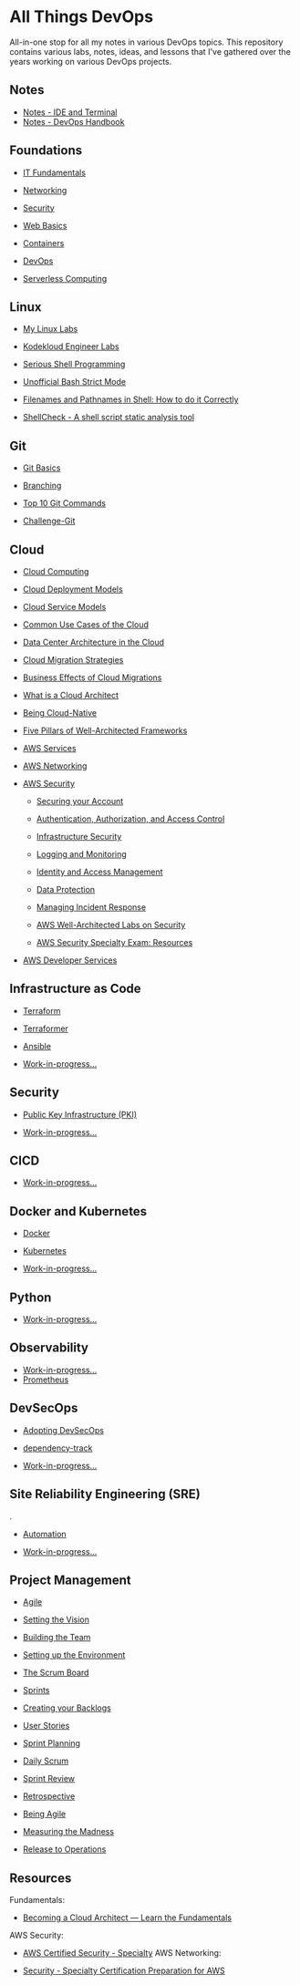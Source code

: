 
# All Things DevOps 

All-in-one stop for all my notes in various DevOps topics. 
This repository contains various labs, notes, ideas, and lessons that I've gathered over the years working on various DevOps projects. 


## Notes

- [Notes - IDE and Terminal](pages/001-Notes/000-IDE.md)
- [Notes - DevOps Handbook](pages/001-Notes/001-Devops-Handbook.md)

## Foundations 

- [IT Fundamentals](pages/002-Becoming-a-Cloud-Architect/020-Fundamentals-of-IT.md)

- [Networking](pages/002-Becoming-a-Cloud-Architect/015-Networking.md) 

- [Security](pages/002-Becoming-a-Cloud-Architect/016-Security.md)

- [Web Basics](pages/002-Becoming-a-Cloud-Architect/010-Web-Fundamentals.md)

- [Containers](pages/002-Becoming-a-Cloud-Architect/013-Containers.md)

- [DevOps](pages/002-Becoming-a-Cloud-Architect/012-Devops.md)

- [Serverless Computing](pages/002-Becoming-a-Cloud-Architect/014-Serverless-Computing.md)

## Linux 

- [My Linux Labs](https://github.com/joseeden/All-Things-Linux)

- [Kodekloud Engineer Labs](https://github.com/joseeden/KodeKloud_Tasks)

- [Serious Shell Programming](https://freebsdfrau.gitbook.io/serious-shell-programming/)

- [Unofficial Bash Strict Mode](http://redsymbol.net/articles/unofficial-bash-strict-mode/)

- [Filenames and Pathnames in Shell: How to do it Correctly](https://dwheeler.com/essays/filenames-in-shell.html)

- [ShellCheck - A shell script static analysis tool](https://github.com/koalaman/shellcheck)

## Git 

- [Git Basics](pages/003-Git/001-git-basics.md)

- [Branching](pages/003-Git/002-git-branching.md)

- [Top 10 Git Commands](pages/003-Git/003-git-top-10.md)

- [Challenge-Git](pages/003-Git/050-challenger-1.md)


## Cloud 


- [Cloud Computing](pages/002-Becoming-a-Cloud-Architect/002-Cloud-Computing.md)

- [Cloud Deployment Models](pages/002-Becoming-a-Cloud-Architect/003-Cloud-Deployment-Models.md) 

- [Cloud Service Models](pages/002-Becoming-a-Cloud-Architect/004-Cloud-Service-models.md)

- [Common Use Cases of the Cloud](pages/002-Becoming-a-Cloud-Architect/005-Common-Use-Cases-of-the-Cloud.md)

- [Data Center Architecture in the Cloud](pages/002-Becoming-a-Cloud-Architect/006-Data-Center-in-the-Cloud.md)

- [Cloud Migration Strategies](pages/002-Becoming-a-Cloud-Architect/007-Cloud-Migrations.md)

- [Business Effects of Cloud Migrations](pages/002-Becoming-a-Cloud-Architect/008-Business-Considerations.md) 

- [What is a Cloud Architect](pages/002-Becoming-a-Cloud-Architect/001-What-is-a-Cloud-Architect.md)

- [Being Cloud-Native](pages/020-Cloud-Native/001-Being-Cloud-Native.md)

- [Five Pillars of Well-Architected Frameworks](pages/004-AWS/109_well_architected_framework.md)

- [AWS Services](pages/004-AWS/108_aws_services.md) 

- [AWS Networking ](pages/004-AWS/51_aws_networking_art.md)

- [AWS Security](pages/004-AWS/101_aws_security_start.md)

    - [Securing your Account](pages/004-AWS/101_aws_security_start.md)

    - [Authentication, Authorization, and Access Control](pages/004-AWS/107_AAA_in_AWS.MD) 

    - [Infrastructure Security](pages/004-AWS/102_infra_security.md)

    - [Logging and Monitoring](pages/004-AWS/103_logging_and_monitoring.md)

    - [Identity and Access Management ](pages/004-AWS/104_aws_iam.md)

    - [Data Protection](pages/004-AWS/105_aws_data_protection.md)

    - [Managing Incident Response](pages/004-AWS/106_Managing_incident_response.md)

    - [AWS Well-Architected Labs on Security](https://wellarchitectedlabs.com/security/)

    - [AWS Security Specialty Exam: Resources](pages/004-AWS/999_aws_exam_sec_resources.md)

- [AWS Developer Services](pages/004-AWS/150_aws_developer_services.md)



<!-- <p>
<img width=250 src="Images/loadingicon4.png">
</p> -->



## Infrastructure as Code 

- [Terraform](https://github.com/joseeden/All-Things-Terraform) 

- [Terraformer](https://github.com/GoogleCloudPlatform/terraformer)

- [Ansible](xxx)

- [Work-in-progress...](xxx)


## Security 

- [Public Key Infrastructure (PKI)](pages/007-DevSecOps/002-PKI.md)

- [Work-in-progress...](xxx)


## CICD

- [Work-in-progress...](xxx)

<!-- <p>
<img width=250 src="Images/loadingicon4.png">
</p> -->


## Docker and Kubernetes

- [Docker](https://github.com/joseeden/All-Things-Docker-and-Kubernetes) 

- [Kubernetes](https://github.com/joseeden/All-Things-Docker-and-Kubernetes) 

- [Work-in-progress...](xxx)

## Python 

- [Work-in-progress...](xxx)

<!-- <p>
<img width=250 src="Images/loadingicon4.png">
</p> -->


## Observability

- [Work-in-progress...](xxx)
- [Prometheus](pages/010-Obeservability/001-Prometheus.md)


## DevSecOps 

- [Adopting DevSecOps](pages/007-DevSecOps/001-DevSecops-Adoption.md) 

- [dependency-track](https://github.com/DependencyTrack/dependency-track)

- [Work-in-progress...](xxx)

## Site Reliability Engineering (SRE) 
.
- [Automation](pages/009-SRE/001-Automation.md)

- [Work-in-progress...](xxx)

## Project Management

- [Agile](pages/008-Handling-Projects/001-Agile.md)

- [Setting the Vision](pages/008-Handling-Projects/002-Setting-the-vision.md)

- [Building the Team](pages/008-Handling-Projects/003-Building-the-Team.md)

- [Setting up the Environment](pages/008-Handling-Projects/004-Setting-up-the-environment.md)

- [The Scrum Board](pages/008-Handling-Projects/005-The-Scrum-Board.md)

- [Sprints](pages/008-Handling-Projects/006-Sprints.md)

- [Creating your Backlogs](pages/008-Handling-Projects/007-Creating-your-backlogs.md)

- [User Stories](pages/008-Handling-Projects/008-User-Stories.md) 

- [Sprint Planning](pages/008-Handling-Projects/009-The-Sprint-Planning.md)

- [Daily Scrum](pages/008-Handling-Projects/010-Daily-Scrum.md)

- [Sprint Review](pages/008-Handling-Projects/011-Sprint-Review.md)

- [Retrospective](pages/008-Handling-Projects/012-Retrospective.md)

- [Being Agile](pages/008-Handling-Projects/013-Being-Agile.md) 

- [Measuring the Madness](pages/008-Handling-Projects/014-Measuring-the-Madness.md)

- [Release to Operations](pages/008-Handling-Projects/015-Release-to-Ops.md) 


## Resources

Fundamentals:

- [Becoming a Cloud Architect — Learn the Fundamentals](https://cloudacademy.com/learning-paths/becoming-a-cloud-architect-lets-learn-the-fundamentals-2284/)


AWS Security:

- [AWS Certified Security - Specialty](https://www.packtpub.com/product/aws-certified-security-specialty-video/9781838550103)
AWS Networking:

- [Security - Specialty Certification Preparation for AWS](https://cloudacademy.com/learning-paths/security-specialty-certification-preparation-for-aws-201/)

